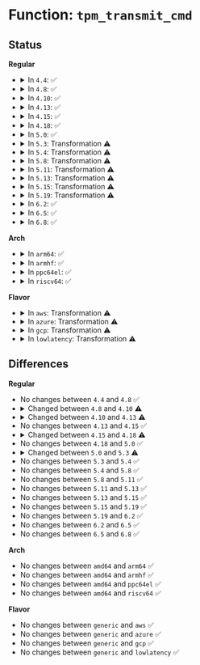 # Function: <code>tpm_transmit_cmd</code>

## Status
<b>Regular</b>
<ul>
<li>
<details>
<summary>In <code>4.4</code>: ✅</summary>

```c
ssize_t tpm_transmit_cmd(struct tpm_chip *chip, void *cmd, int len, const char *desc);
```

**Collision:** Unique Global

**Inline:** No

**Transformation:** False

**Instances:**

```
In drivers/char/tpm/tpm-interface.c (ffffffff81523ba0)
Location: drivers/char/tpm/tpm-interface.c:403
Inline: False
Direct callers:
  - drivers/char/tpm/tpm-interface.c:tpm_gen_interrupt
  - drivers/char/tpm/tpm-interface.c:tpm_pcr_extend
  - drivers/char/tpm/tpm-interface.c:tpm_continue_selftest
  - drivers/char/tpm/tpm-interface.c:tpm_send
  - drivers/char/tpm/tpm-interface.c:tpm_pm_suspend
  - drivers/char/tpm/tpm-interface.c:tpm_pm_suspend
  - drivers/char/tpm/tpm-interface.c:tpm_get_random
  - drivers/char/tpm/tpm-interface.c:tpm_getcap
  - drivers/char/tpm/tpm-interface.c:tpm_pcr_read_dev
  - drivers/char/tpm/tpm-sysfs.c:pubek_show
  - drivers/char/tpm/tpm2-cmd.c:tpm2_startup
  - drivers/char/tpm/tpm2-cmd.c:tpm2_shutdown
  - drivers/char/tpm/tpm2-cmd.c:tpm2_do_selftest
  - drivers/char/tpm/tpm2-cmd.c:tpm2_pcr_read
  - drivers/char/tpm/tpm2-cmd.c:tpm2_pcr_extend
  - drivers/char/tpm/tpm2-cmd.c:tpm2_get_random
  - drivers/char/tpm/tpm2-cmd.c:tpm2_seal_trusted
  - drivers/char/tpm/tpm2-cmd.c:tpm2_unseal_trusted
  - drivers/char/tpm/tpm2-cmd.c:tpm2_unseal_trusted
  - drivers/char/tpm/tpm2-cmd.c:tpm2_unseal_trusted
  - drivers/char/tpm/tpm2-cmd.c:tpm2_get_tpm_pt
```
**Symbols:**

```
ffffffff81523ba0-ffffffff81523c09: tpm_transmit_cmd (STB_GLOBAL)
```
</details>
</li>
<li>
<details>
<summary>In <code>4.8</code>: ✅</summary>

```c
ssize_t tpm_transmit_cmd(struct tpm_chip *chip, void *cmd, int len, const char *desc);
```

**Collision:** Unique Global

**Inline:** No

**Transformation:** False

**Instances:**

```
In drivers/char/tpm/tpm-interface.c (ffffffff81576ad0)
Location: drivers/char/tpm/tpm-interface.c:403
Inline: False
Direct callers:
  - drivers/char/tpm/tpm-interface.c:tpm_get_random
  - drivers/char/tpm/tpm-interface.c:tpm_pm_suspend
  - drivers/char/tpm/tpm-interface.c:tpm_pm_suspend
  - drivers/char/tpm/tpm-interface.c:tpm_send
  - drivers/char/tpm/tpm-interface.c:tpm_pcr_extend
  - drivers/char/tpm/tpm-interface.c:tpm_pcr_read_dev
  - drivers/char/tpm/tpm-interface.c:tpm_continue_selftest
  - drivers/char/tpm/tpm-interface.c:tpm_gen_interrupt
  - drivers/char/tpm/tpm-interface.c:tpm_getcap
  - drivers/char/tpm/tpm-sysfs.c:pubek_show
  - drivers/char/tpm/tpm2-cmd.c:tpm2_do_selftest
  - drivers/char/tpm/tpm2-cmd.c:tpm2_shutdown
  - drivers/char/tpm/tpm2-cmd.c:tpm2_get_tpm_pt
  - drivers/char/tpm/tpm2-cmd.c:tpm2_unseal_trusted
  - drivers/char/tpm/tpm2-cmd.c:tpm2_unseal_trusted
  - drivers/char/tpm/tpm2-cmd.c:tpm2_unseal_trusted
  - drivers/char/tpm/tpm2-cmd.c:tpm2_seal_trusted
  - drivers/char/tpm/tpm2-cmd.c:tpm2_get_random
  - drivers/char/tpm/tpm2-cmd.c:tpm2_pcr_extend
  - drivers/char/tpm/tpm2-cmd.c:tpm2_pcr_read
```
**Symbols:**

```
ffffffff81576ad0-ffffffff81576b38: tpm_transmit_cmd (STB_GLOBAL)
```
</details>
</li>
<li>
<details>
<summary>In <code>4.10</code>: ✅</summary>

```c
ssize_t tpm_transmit_cmd(struct tpm_chip *chip, const void *cmd, int len, unsigned int flags, const char *desc);
```

**Collision:** Unique Global

**Inline:** No

**Transformation:** False

**Instances:**

```
In drivers/char/tpm/tpm-interface.c (ffffffff815a3190)
Location: drivers/char/tpm/tpm-interface.c:415
Inline: False
Direct callers:
  - drivers/char/tpm/tpm-interface.c:tpm_get_random
  - drivers/char/tpm/tpm-interface.c:tpm_pm_suspend
  - drivers/char/tpm/tpm-interface.c:tpm_pm_suspend
  - drivers/char/tpm/tpm-interface.c:tpm_send
  - drivers/char/tpm/tpm-interface.c:tpm_pcr_extend
  - drivers/char/tpm/tpm-interface.c:tpm_pcr_read_dev
  - drivers/char/tpm/tpm-interface.c:tpm_continue_selftest
  - drivers/char/tpm/tpm-interface.c:tpm_getcap
  - drivers/char/tpm/tpm-sysfs.c:pubek_show
  - drivers/char/tpm/tpm2-cmd.c:tpm2_probe
  - drivers/char/tpm/tpm2-cmd.c:tpm2_do_selftest
  - drivers/char/tpm/tpm2-cmd.c:tpm2_shutdown
  - drivers/char/tpm/tpm2-cmd.c:tpm2_get_tpm_pt
  - drivers/char/tpm/tpm2-cmd.c:tpm2_unseal_trusted
  - drivers/char/tpm/tpm2-cmd.c:tpm2_unseal_trusted
  - drivers/char/tpm/tpm2-cmd.c:tpm2_unseal_trusted
  - drivers/char/tpm/tpm2-cmd.c:tpm2_seal_trusted
  - drivers/char/tpm/tpm2-cmd.c:tpm2_get_random
  - drivers/char/tpm/tpm2-cmd.c:tpm2_pcr_extend
  - drivers/char/tpm/tpm2-cmd.c:tpm2_pcr_read
```
**Symbols:**

```
ffffffff815a3190-ffffffff815a31f8: tpm_transmit_cmd (STB_GLOBAL)
```
</details>
</li>
<li>
<details>
<summary>In <code>4.13</code>: ✅</summary>

```c
ssize_t tpm_transmit_cmd(struct tpm_chip *chip, struct tpm_space *space, const void *buf, size_t bufsiz, size_t min_rsp_body_length, unsigned int flags, const char *desc);
```

**Collision:** Unique Global

**Inline:** No

**Transformation:** False

**Instances:**

```
In drivers/char/tpm/tpm-interface.c (ffffffff815b6ee0)
Location: drivers/char/tpm/tpm-interface.c:516
Inline: False
Direct callers:
  - drivers/char/tpm/tpm-interface.c:tpm_get_random
  - drivers/char/tpm/tpm-interface.c:tpm_pm_suspend
  - drivers/char/tpm/tpm-interface.c:tpm_send
  - drivers/char/tpm/tpm-interface.c:tpm1_pcr_extend
  - drivers/char/tpm/tpm-interface.c:tpm_pcr_read_dev
  - drivers/char/tpm/tpm-interface.c:tpm_continue_selftest
  - drivers/char/tpm/tpm-interface.c:tpm_getcap
  - drivers/char/tpm/tpm-interface.c:tpm_startup
  - drivers/char/tpm/tpm-sysfs.c:pubek_show
  - drivers/char/tpm/tpm2-cmd.c:tpm2_auto_startup
  - drivers/char/tpm/tpm2-cmd.c:tpm2_auto_startup
  - drivers/char/tpm/tpm2-cmd.c:tpm2_probe
  - drivers/char/tpm/tpm2-cmd.c:tpm2_shutdown
  - drivers/char/tpm/tpm2-cmd.c:tpm2_get_tpm_pt
  - drivers/char/tpm/tpm2-cmd.c:tpm2_unseal_trusted
  - drivers/char/tpm/tpm2-cmd.c:tpm2_unseal_trusted
  - drivers/char/tpm/tpm2-cmd.c:tpm2_seal_trusted
  - drivers/char/tpm/tpm2-cmd.c:tpm2_flush_context_cmd
  - drivers/char/tpm/tpm2-cmd.c:tpm2_get_random
  - drivers/char/tpm/tpm2-cmd.c:tpm2_pcr_extend
  - drivers/char/tpm/tpm2-cmd.c:tpm2_pcr_read
  - drivers/char/tpm/tpm2-cmd.c:tpm2_pcr_read
  - drivers/char/tpm/tpm2-space.c:tpm2_load_context
```
**Symbols:**

```
ffffffff815b6ee0-ffffffff815b6f52: tpm_transmit_cmd (STB_GLOBAL)
```
</details>
</li>
<li>
<details>
<summary>In <code>4.15</code>: ✅</summary>

```c
ssize_t tpm_transmit_cmd(struct tpm_chip *chip, struct tpm_space *space, const void *buf, size_t bufsiz, size_t min_rsp_body_length, unsigned int flags, const char *desc);
```

**Collision:** Unique Global

**Inline:** No

**Transformation:** False

**Instances:**

```
In drivers/char/tpm/tpm-interface.c (ffffffff8161dc80)
Location: drivers/char/tpm/tpm-interface.c:534
Inline: False
Direct callers:
  - drivers/char/tpm/tpm-interface.c:tpm_get_random
  - drivers/char/tpm/tpm-interface.c:tpm_pm_suspend
  - drivers/char/tpm/tpm-interface.c:tpm_send
  - drivers/char/tpm/tpm-interface.c:tpm1_pcr_extend
  - drivers/char/tpm/tpm-interface.c:tpm_pcr_read_dev
  - drivers/char/tpm/tpm-interface.c:tpm_continue_selftest
  - drivers/char/tpm/tpm-interface.c:tpm_getcap
  - drivers/char/tpm/tpm-interface.c:tpm_startup
  - drivers/char/tpm/tpm-sysfs.c:pubek_show
  - drivers/char/tpm/tpm2-cmd.c:tpm2_auto_startup
  - drivers/char/tpm/tpm2-cmd.c:tpm2_auto_startup
  - drivers/char/tpm/tpm2-cmd.c:tpm2_probe
  - drivers/char/tpm/tpm2-cmd.c:tpm2_do_selftest
  - drivers/char/tpm/tpm2-cmd.c:tpm2_shutdown
  - drivers/char/tpm/tpm2-cmd.c:tpm2_get_tpm_pt
  - drivers/char/tpm/tpm2-cmd.c:tpm2_unseal_trusted
  - drivers/char/tpm/tpm2-cmd.c:tpm2_unseal_trusted
  - drivers/char/tpm/tpm2-cmd.c:tpm2_seal_trusted
  - drivers/char/tpm/tpm2-cmd.c:tpm2_flush_context_cmd
  - drivers/char/tpm/tpm2-cmd.c:tpm2_get_random
  - drivers/char/tpm/tpm2-cmd.c:tpm2_pcr_extend
  - drivers/char/tpm/tpm2-cmd.c:tpm2_pcr_read
  - drivers/char/tpm/tpm2-cmd.c:tpm2_pcr_read
  - drivers/char/tpm/tpm2-space.c:tpm2_load_context
```
**Symbols:**

```
ffffffff8161dc80-ffffffff8161dcf2: tpm_transmit_cmd (STB_GLOBAL)
```
</details>
</li>
<li>
<details>
<summary>In <code>4.18</code>: ✅</summary>

```c
ssize_t tpm_transmit_cmd(struct tpm_chip *chip, struct tpm_space *space, void *buf, size_t bufsiz, size_t min_rsp_body_length, unsigned int flags, const char *desc);
```

**Collision:** Unique Global

**Inline:** No

**Transformation:** False

**Instances:**

```
In drivers/char/tpm/tpm-interface.c (ffffffff81657990)
Location: drivers/char/tpm/tpm-interface.c:653
Inline: False
Direct callers:
  - drivers/char/tpm/tpm-interface.c:tpm_get_random
  - drivers/char/tpm/tpm-interface.c:tpm_pm_suspend
  - drivers/char/tpm/tpm-interface.c:tpm_send
  - drivers/char/tpm/tpm-interface.c:tpm1_pcr_extend
  - drivers/char/tpm/tpm-interface.c:tpm_pcr_read_dev
  - drivers/char/tpm/tpm-interface.c:tpm_continue_selftest
  - drivers/char/tpm/tpm-interface.c:tpm_getcap
  - drivers/char/tpm/tpm-interface.c:tpm_startup
  - drivers/char/tpm/tpm-sysfs.c:pubek_show
  - drivers/char/tpm/tpm2-cmd.c:tpm2_auto_startup
  - drivers/char/tpm/tpm2-cmd.c:tpm2_auto_startup
  - drivers/char/tpm/tpm2-cmd.c:tpm2_probe
  - drivers/char/tpm/tpm2-cmd.c:tpm2_do_selftest
  - drivers/char/tpm/tpm2-cmd.c:tpm2_shutdown
  - drivers/char/tpm/tpm2-cmd.c:tpm2_get_tpm_pt
  - drivers/char/tpm/tpm2-cmd.c:tpm2_unseal_trusted
  - drivers/char/tpm/tpm2-cmd.c:tpm2_unseal_trusted
  - drivers/char/tpm/tpm2-cmd.c:tpm2_seal_trusted
  - drivers/char/tpm/tpm2-cmd.c:tpm2_flush_context_cmd
  - drivers/char/tpm/tpm2-cmd.c:tpm2_get_random
  - drivers/char/tpm/tpm2-cmd.c:tpm2_pcr_extend
  - drivers/char/tpm/tpm2-cmd.c:tpm2_pcr_read
  - drivers/char/tpm/tpm2-cmd.c:tpm2_pcr_read
  - drivers/char/tpm/tpm2-space.c:tpm2_load_context
```
**Symbols:**

```
ffffffff81657990-ffffffff81657a02: tpm_transmit_cmd (STB_GLOBAL)
```
</details>
</li>
<li>
<details>
<summary>In <code>5.0</code>: ✅</summary>

```c
ssize_t tpm_transmit_cmd(struct tpm_chip *chip, struct tpm_space *space, void *buf, size_t bufsiz, size_t min_rsp_body_length, unsigned int flags, const char *desc);
```

**Collision:** Unique Global

**Inline:** No

**Transformation:** False

**Instances:**

```
In drivers/char/tpm/tpm-interface.c (ffffffff81676ce0)
Location: drivers/char/tpm/tpm-interface.c:394
Inline: False
Direct callers:
  - drivers/char/tpm/tpm-interface.c:tpm_send
  - drivers/char/tpm/tpm1-cmd.c:tpm1_pm_suspend
  - drivers/char/tpm/tpm1-cmd.c:tpm1_do_selftest
  - drivers/char/tpm/tpm1-cmd.c:tpm1_pcr_read
  - drivers/char/tpm/tpm1-cmd.c:tpm1_get_random
  - drivers/char/tpm/tpm1-cmd.c:tpm1_getcap
  - drivers/char/tpm/tpm1-cmd.c:tpm1_pcr_extend
  - drivers/char/tpm/tpm1-cmd.c:tpm1_get_timeouts
  - drivers/char/tpm/tpm2-cmd.c:tpm2_auto_startup
  - drivers/char/tpm/tpm2-cmd.c:tpm2_auto_startup
  - drivers/char/tpm/tpm2-cmd.c:tpm2_auto_startup
  - drivers/char/tpm/tpm2-cmd.c:tpm2_probe
  - drivers/char/tpm/tpm2-cmd.c:tpm2_do_selftest
  - drivers/char/tpm/tpm2-cmd.c:tpm2_shutdown
  - drivers/char/tpm/tpm2-cmd.c:tpm2_get_tpm_pt
  - drivers/char/tpm/tpm2-cmd.c:tpm2_unseal_trusted
  - drivers/char/tpm/tpm2-cmd.c:tpm2_unseal_trusted
  - drivers/char/tpm/tpm2-cmd.c:tpm2_seal_trusted
  - drivers/char/tpm/tpm2-cmd.c:tpm2_flush_context_cmd
  - drivers/char/tpm/tpm2-cmd.c:tpm2_get_random
  - drivers/char/tpm/tpm2-cmd.c:tpm2_pcr_extend
  - drivers/char/tpm/tpm2-cmd.c:tpm2_pcr_read
  - drivers/char/tpm/tpm2-cmd.c:tpm2_pcr_read
  - drivers/char/tpm/tpm2-space.c:tpm2_load_context
  - drivers/char/tpm/tpm-sysfs.c:pubek_show
```
**Symbols:**

```
ffffffff81676ce0-ffffffff81676d61: tpm_transmit_cmd (STB_GLOBAL)
```
</details>
</li>
<li>
<details>
<summary>In <code>5.3</code>: Transformation ⚠️</summary>

```c
ssize_t tpm_transmit_cmd(struct tpm_chip *chip, struct tpm_buf *buf, size_t min_rsp_body_length, const char *desc);
```

**Collision:** Unique Global

**Inline:** No

**Transformation:** True

**Instances:**

```
In drivers/char/tpm/tpm-interface.c (0)
Location: drivers/char/tpm/tpm-interface.c:212
Inline: False
Direct callers:
  - drivers/char/tpm/tpm-interface.c:tpm_send
  - drivers/char/tpm/tpm1-cmd.c:tpm1_pm_suspend
  - drivers/char/tpm/tpm1-cmd.c:tpm1_do_selftest
  - drivers/char/tpm/tpm1-cmd.c:tpm1_pcr_read
  - drivers/char/tpm/tpm1-cmd.c:tpm1_get_random
  - drivers/char/tpm/tpm1-cmd.c:tpm1_getcap
  - drivers/char/tpm/tpm1-cmd.c:tpm1_pcr_extend
  - drivers/char/tpm/tpm1-cmd.c:tpm1_get_timeouts
  - drivers/char/tpm/tpm2-cmd.c:tpm2_auto_startup
  - drivers/char/tpm/tpm2-cmd.c:tpm2_auto_startup
  - drivers/char/tpm/tpm2-cmd.c:tpm2_get_pcr_allocation
  - drivers/char/tpm/tpm2-cmd.c:tpm2_probe
  - drivers/char/tpm/tpm2-cmd.c:tpm2_do_selftest
  - drivers/char/tpm/tpm2-cmd.c:tpm2_shutdown
  - drivers/char/tpm/tpm2-cmd.c:tpm2_get_tpm_pt
  - drivers/char/tpm/tpm2-cmd.c:tpm2_unseal_trusted
  - drivers/char/tpm/tpm2-cmd.c:tpm2_unseal_trusted
  - drivers/char/tpm/tpm2-cmd.c:tpm2_seal_trusted
  - drivers/char/tpm/tpm2-cmd.c:tpm2_flush_context
  - drivers/char/tpm/tpm2-cmd.c:tpm2_get_random
  - drivers/char/tpm/tpm2-cmd.c:tpm2_pcr_extend
  - drivers/char/tpm/tpm2-cmd.c:tpm2_pcr_read
  - drivers/char/tpm/tpm2-space.c:tpm2_load_context
  - drivers/char/tpm/tpm-sysfs.c:pubek_show
```
**Symbols:**

```
ffffffff816ac987-ffffffff816ac9a0: tpm_transmit_cmd.cold (STB_LOCAL)
ffffffff816ac6f0-ffffffff816ac77b: tpm_transmit_cmd (STB_GLOBAL)
```
</details>
</li>
<li>
<details>
<summary>In <code>5.4</code>: Transformation ⚠️</summary>

```c
ssize_t tpm_transmit_cmd(struct tpm_chip *chip, struct tpm_buf *buf, size_t min_rsp_body_length, const char *desc);
```

**Collision:** Unique Global

**Inline:** No

**Transformation:** True

**Instances:**

```
In drivers/char/tpm/tpm-interface.c (0)
Location: drivers/char/tpm/tpm-interface.c:212
Inline: False
Direct callers:
  - drivers/char/tpm/tpm-interface.c:tpm_send
  - drivers/char/tpm/tpm1-cmd.c:tpm1_pm_suspend
  - drivers/char/tpm/tpm1-cmd.c:tpm1_do_selftest
  - drivers/char/tpm/tpm1-cmd.c:tpm1_pcr_read
  - drivers/char/tpm/tpm1-cmd.c:tpm1_get_random
  - drivers/char/tpm/tpm1-cmd.c:tpm1_getcap
  - drivers/char/tpm/tpm1-cmd.c:tpm1_pcr_extend
  - drivers/char/tpm/tpm1-cmd.c:tpm1_get_timeouts
  - drivers/char/tpm/tpm2-cmd.c:tpm2_auto_startup
  - drivers/char/tpm/tpm2-cmd.c:tpm2_auto_startup
  - drivers/char/tpm/tpm2-cmd.c:tpm2_get_pcr_allocation
  - drivers/char/tpm/tpm2-cmd.c:tpm2_probe
  - drivers/char/tpm/tpm2-cmd.c:tpm2_do_selftest
  - drivers/char/tpm/tpm2-cmd.c:tpm2_shutdown
  - drivers/char/tpm/tpm2-cmd.c:tpm2_get_tpm_pt
  - drivers/char/tpm/tpm2-cmd.c:tpm2_unseal_trusted
  - drivers/char/tpm/tpm2-cmd.c:tpm2_unseal_trusted
  - drivers/char/tpm/tpm2-cmd.c:tpm2_seal_trusted
  - drivers/char/tpm/tpm2-cmd.c:tpm2_flush_context
  - drivers/char/tpm/tpm2-cmd.c:tpm2_get_random
  - drivers/char/tpm/tpm2-cmd.c:tpm2_pcr_extend
  - drivers/char/tpm/tpm2-cmd.c:tpm2_pcr_read
  - drivers/char/tpm/tpm2-space.c:tpm2_load_context
  - drivers/char/tpm/tpm-sysfs.c:pubek_show
```
**Symbols:**

```
ffffffff816cf667-ffffffff816cf680: tpm_transmit_cmd.cold (STB_LOCAL)
ffffffff816cf450-ffffffff816cf4db: tpm_transmit_cmd (STB_GLOBAL)
```
</details>
</li>
<li>
<details>
<summary>In <code>5.8</code>: Transformation ⚠️</summary>

```c
ssize_t tpm_transmit_cmd(struct tpm_chip *chip, struct tpm_buf *buf, size_t min_rsp_body_length, const char *desc);
```

**Collision:** Unique Global

**Inline:** No

**Transformation:** True

**Instances:**

```
In drivers/char/tpm/tpm-interface.c (0)
Location: drivers/char/tpm/tpm-interface.c:213
Inline: False
Direct callers:
  - drivers/char/tpm/tpm-interface.c:tpm_send
  - drivers/char/tpm/tpm1-cmd.c:tpm1_pm_suspend
  - drivers/char/tpm/tpm1-cmd.c:tpm1_do_selftest
  - drivers/char/tpm/tpm1-cmd.c:tpm1_pcr_read
  - drivers/char/tpm/tpm1-cmd.c:tpm1_get_random
  - drivers/char/tpm/tpm1-cmd.c:tpm1_getcap
  - drivers/char/tpm/tpm1-cmd.c:tpm1_pcr_extend
  - drivers/char/tpm/tpm1-cmd.c:tpm1_get_timeouts
  - drivers/char/tpm/tpm2-cmd.c:tpm2_auto_startup
  - drivers/char/tpm/tpm2-cmd.c:tpm2_get_cc_attrs_tbl
  - drivers/char/tpm/tpm2-cmd.c:tpm2_get_pcr_allocation
  - drivers/char/tpm/tpm2-cmd.c:tpm2_probe
  - drivers/char/tpm/tpm2-cmd.c:tpm2_do_selftest
  - drivers/char/tpm/tpm2-cmd.c:tpm2_shutdown
  - drivers/char/tpm/tpm2-cmd.c:tpm2_get_tpm_pt
  - drivers/char/tpm/tpm2-cmd.c:tpm2_flush_context
  - drivers/char/tpm/tpm2-cmd.c:tpm2_get_random
  - drivers/char/tpm/tpm2-cmd.c:tpm2_pcr_extend
  - drivers/char/tpm/tpm2-cmd.c:tpm2_pcr_read
  - drivers/char/tpm/tpm2-space.c:tpm2_save_context
  - drivers/char/tpm/tpm2-space.c:tpm2_load_context
  - drivers/char/tpm/tpm-sysfs.c:pubek_show
```
**Symbols:**

```
ffffffff817844ed-ffffffff81784506: tpm_transmit_cmd.cold (STB_LOCAL)
ffffffff817842e0-ffffffff8178436b: tpm_transmit_cmd (STB_GLOBAL)
```
</details>
</li>
<li>
<details>
<summary>In <code>5.11</code>: Transformation ⚠️</summary>

```c
ssize_t tpm_transmit_cmd(struct tpm_chip *chip, struct tpm_buf *buf, size_t min_rsp_body_length, const char *desc);
```

**Collision:** Unique Global

**Inline:** No

**Transformation:** True

**Instances:**

```
In drivers/char/tpm/tpm-interface.c (0)
Location: drivers/char/tpm/tpm-interface.c:213
Inline: False
Direct callers:
  - security/keys/trusted-keys/trusted_tpm2.c:tpm2_unseal_cmd
  - security/keys/trusted-keys/trusted_tpm2.c:tpm2_load_cmd
  - security/keys/trusted-keys/trusted_tpm2.c:tpm2_seal_trusted
  - drivers/char/tpm/tpm-interface.c:tpm_send
  - drivers/char/tpm/tpm1-cmd.c:tpm1_pm_suspend
  - drivers/char/tpm/tpm1-cmd.c:tpm1_do_selftest
  - drivers/char/tpm/tpm1-cmd.c:tpm1_pcr_read
  - drivers/char/tpm/tpm1-cmd.c:tpm1_get_random
  - drivers/char/tpm/tpm1-cmd.c:tpm1_getcap
  - drivers/char/tpm/tpm1-cmd.c:tpm1_pcr_extend
  - drivers/char/tpm/tpm1-cmd.c:tpm1_get_timeouts
  - drivers/char/tpm/tpm2-cmd.c:tpm2_auto_startup
  - drivers/char/tpm/tpm2-cmd.c:tpm2_get_cc_attrs_tbl
  - drivers/char/tpm/tpm2-cmd.c:tpm2_get_pcr_allocation
  - drivers/char/tpm/tpm2-cmd.c:tpm2_probe
  - drivers/char/tpm/tpm2-cmd.c:tpm2_do_selftest
  - drivers/char/tpm/tpm2-cmd.c:tpm2_shutdown
  - drivers/char/tpm/tpm2-cmd.c:tpm2_get_tpm_pt
  - drivers/char/tpm/tpm2-cmd.c:tpm2_flush_context
  - drivers/char/tpm/tpm2-cmd.c:tpm2_get_random
  - drivers/char/tpm/tpm2-cmd.c:tpm2_pcr_extend
  - drivers/char/tpm/tpm2-cmd.c:tpm2_pcr_read
  - drivers/char/tpm/tpm2-space.c:tpm2_save_context
  - drivers/char/tpm/tpm2-space.c:tpm2_load_context
  - drivers/char/tpm/tpm-sysfs.c:pubek_show
```
**Symbols:**

```
ffffffff81c0a44a-ffffffff81c0a463: tpm_transmit_cmd.cold (STB_LOCAL)
ffffffff8179b830-ffffffff8179b8bb: tpm_transmit_cmd (STB_GLOBAL)
```
</details>
</li>
<li>
<details>
<summary>In <code>5.13</code>: Transformation ⚠️</summary>

```c
ssize_t tpm_transmit_cmd(struct tpm_chip *chip, struct tpm_buf *buf, size_t min_rsp_body_length, const char *desc);
```

**Collision:** Unique Global

**Inline:** No

**Transformation:** True

**Instances:**

```
In drivers/char/tpm/tpm-interface.c (0)
Location: drivers/char/tpm/tpm-interface.c:213
Inline: False
Direct callers:
  - security/keys/trusted-keys/trusted_tpm2.c:tpm2_unseal_cmd
  - security/keys/trusted-keys/trusted_tpm2.c:tpm2_load_cmd
  - security/keys/trusted-keys/trusted_tpm2.c:tpm2_seal_trusted
  - drivers/char/tpm/tpm-interface.c:tpm_send
  - drivers/char/tpm/tpm1-cmd.c:tpm1_pm_suspend
  - drivers/char/tpm/tpm1-cmd.c:tpm1_do_selftest
  - drivers/char/tpm/tpm1-cmd.c:tpm1_pcr_read
  - drivers/char/tpm/tpm1-cmd.c:tpm1_get_random
  - drivers/char/tpm/tpm1-cmd.c:tpm1_getcap
  - drivers/char/tpm/tpm1-cmd.c:tpm1_pcr_extend
  - drivers/char/tpm/tpm1-cmd.c:tpm1_get_timeouts
  - drivers/char/tpm/tpm2-cmd.c:tpm2_auto_startup
  - drivers/char/tpm/tpm2-cmd.c:tpm2_get_cc_attrs_tbl
  - drivers/char/tpm/tpm2-cmd.c:tpm2_get_pcr_allocation
  - drivers/char/tpm/tpm2-cmd.c:tpm2_probe
  - drivers/char/tpm/tpm2-cmd.c:tpm2_do_selftest
  - drivers/char/tpm/tpm2-cmd.c:tpm2_shutdown
  - drivers/char/tpm/tpm2-cmd.c:tpm2_get_tpm_pt
  - drivers/char/tpm/tpm2-cmd.c:tpm2_flush_context
  - drivers/char/tpm/tpm2-cmd.c:tpm2_get_random
  - drivers/char/tpm/tpm2-cmd.c:tpm2_pcr_extend
  - drivers/char/tpm/tpm2-cmd.c:tpm2_pcr_read
  - drivers/char/tpm/tpm2-space.c:tpm2_save_context
  - drivers/char/tpm/tpm2-space.c:tpm2_load_context
  - drivers/char/tpm/tpm-sysfs.c:pubek_show
```
**Symbols:**

```
ffffffff81bfbedd-ffffffff81bfbef6: tpm_transmit_cmd.cold (STB_LOCAL)
ffffffff8177e360-ffffffff8177e3eb: tpm_transmit_cmd (STB_GLOBAL)
```
</details>
</li>
<li>
<details>
<summary>In <code>5.15</code>: Transformation ⚠️</summary>

```c
ssize_t tpm_transmit_cmd(struct tpm_chip *chip, struct tpm_buf *buf, size_t min_rsp_body_length, const char *desc);
```

**Collision:** Unique Global

**Inline:** No

**Transformation:** True

**Instances:**

```
In drivers/char/tpm/tpm-interface.c (0)
Location: drivers/char/tpm/tpm-interface.c:213
Inline: False
Direct callers:
  - security/keys/trusted-keys/trusted_tpm2.c:tpm2_unseal_cmd
  - security/keys/trusted-keys/trusted_tpm2.c:tpm2_load_cmd
  - security/keys/trusted-keys/trusted_tpm2.c:tpm2_seal_trusted
  - drivers/char/tpm/tpm-interface.c:tpm_send
  - drivers/char/tpm/tpm1-cmd.c:tpm1_pm_suspend
  - drivers/char/tpm/tpm1-cmd.c:tpm1_do_selftest
  - drivers/char/tpm/tpm1-cmd.c:tpm1_pcr_read
  - drivers/char/tpm/tpm1-cmd.c:tpm1_get_random
  - drivers/char/tpm/tpm1-cmd.c:tpm1_getcap
  - drivers/char/tpm/tpm1-cmd.c:tpm1_pcr_extend
  - drivers/char/tpm/tpm1-cmd.c:tpm1_get_timeouts
  - drivers/char/tpm/tpm2-cmd.c:tpm2_auto_startup
  - drivers/char/tpm/tpm2-cmd.c:tpm2_get_cc_attrs_tbl
  - drivers/char/tpm/tpm2-cmd.c:tpm2_get_pcr_allocation
  - drivers/char/tpm/tpm2-cmd.c:tpm2_probe
  - drivers/char/tpm/tpm2-cmd.c:tpm2_do_selftest
  - drivers/char/tpm/tpm2-cmd.c:tpm2_shutdown
  - drivers/char/tpm/tpm2-cmd.c:tpm2_get_tpm_pt
  - drivers/char/tpm/tpm2-cmd.c:tpm2_flush_context
  - drivers/char/tpm/tpm2-cmd.c:tpm2_get_random
  - drivers/char/tpm/tpm2-cmd.c:tpm2_pcr_extend
  - drivers/char/tpm/tpm2-cmd.c:tpm2_pcr_read
  - drivers/char/tpm/tpm2-space.c:tpm2_save_context
  - drivers/char/tpm/tpm2-space.c:tpm2_load_context
  - drivers/char/tpm/tpm-sysfs.c:pubek_show
```
**Symbols:**

```
ffffffff81cfcb97-ffffffff81cfcbb0: tpm_transmit_cmd.cold (STB_LOCAL)
ffffffff81804560-ffffffff818045eb: tpm_transmit_cmd (STB_GLOBAL)
```
</details>
</li>
<li>
<details>
<summary>In <code>5.19</code>: Transformation ⚠️</summary>

```c
ssize_t tpm_transmit_cmd(struct tpm_chip *chip, struct tpm_buf *buf, size_t min_rsp_body_length, const char *desc);
```

**Collision:** Unique Global

**Inline:** No

**Transformation:** True

**Instances:**

```
In drivers/char/tpm/tpm-interface.c (0)
Location: drivers/char/tpm/tpm-interface.c:213
Inline: False
Direct callers:
  - security/keys/trusted-keys/trusted_tpm2.c:tpm2_unseal_cmd
  - security/keys/trusted-keys/trusted_tpm2.c:tpm2_load_cmd
  - security/keys/trusted-keys/trusted_tpm2.c:tpm2_seal_trusted
  - drivers/char/tpm/tpm-interface.c:tpm_send
  - drivers/char/tpm/tpm1-cmd.c:tpm1_pm_suspend
  - drivers/char/tpm/tpm1-cmd.c:tpm1_do_selftest
  - drivers/char/tpm/tpm1-cmd.c:tpm1_pcr_read
  - drivers/char/tpm/tpm1-cmd.c:tpm1_get_random
  - drivers/char/tpm/tpm1-cmd.c:tpm1_getcap
  - drivers/char/tpm/tpm1-cmd.c:tpm1_pcr_extend
  - drivers/char/tpm/tpm1-cmd.c:tpm1_get_timeouts
  - drivers/char/tpm/tpm2-cmd.c:tpm2_auto_startup
  - drivers/char/tpm/tpm2-cmd.c:tpm2_get_cc_attrs_tbl
  - drivers/char/tpm/tpm2-cmd.c:tpm2_get_pcr_allocation
  - drivers/char/tpm/tpm2-cmd.c:tpm2_probe
  - drivers/char/tpm/tpm2-cmd.c:tpm2_do_selftest
  - drivers/char/tpm/tpm2-cmd.c:tpm2_shutdown
  - drivers/char/tpm/tpm2-cmd.c:tpm2_get_tpm_pt
  - drivers/char/tpm/tpm2-cmd.c:tpm2_flush_context
  - drivers/char/tpm/tpm2-cmd.c:tpm2_get_random
  - drivers/char/tpm/tpm2-cmd.c:tpm2_pcr_extend
  - drivers/char/tpm/tpm2-cmd.c:tpm2_pcr_read
  - drivers/char/tpm/tpm2-space.c:tpm2_save_context
  - drivers/char/tpm/tpm2-space.c:tpm2_load_context
  - drivers/char/tpm/tpm-sysfs.c:pubek_show
```
**Symbols:**

```
ffffffff81ec537e-ffffffff81ec5398: tpm_transmit_cmd.cold (STB_LOCAL)
ffffffff81943ef0-ffffffff81943f9a: tpm_transmit_cmd (STB_GLOBAL)
```
</details>
</li>
<li>
<details>
<summary>In <code>6.2</code>: ✅</summary>

```c
ssize_t tpm_transmit_cmd(struct tpm_chip *chip, struct tpm_buf *buf, size_t min_rsp_body_length, const char *desc);
```

**Collision:** Unique Global

**Inline:** No

**Transformation:** False

**Instances:**

```
In drivers/char/tpm/tpm-interface.c (ffffffff81aa6b70)
Location: drivers/char/tpm/tpm-interface.c:213
Inline: False
Direct callers:
  - security/keys/trusted-keys/trusted_tpm2.c:tpm2_unseal_cmd
  - security/keys/trusted-keys/trusted_tpm2.c:tpm2_load_cmd
  - security/keys/trusted-keys/trusted_tpm2.c:tpm2_seal_trusted
  - drivers/char/tpm/tpm-interface.c:tpm_send
  - drivers/char/tpm/tpm1-cmd.c:tpm1_pm_suspend
  - drivers/char/tpm/tpm1-cmd.c:tpm1_do_selftest
  - drivers/char/tpm/tpm1-cmd.c:tpm1_pcr_read
  - drivers/char/tpm/tpm1-cmd.c:tpm1_get_random
  - drivers/char/tpm/tpm1-cmd.c:tpm1_getcap
  - drivers/char/tpm/tpm1-cmd.c:tpm1_pcr_extend
  - drivers/char/tpm/tpm1-cmd.c:tpm1_get_timeouts
  - drivers/char/tpm/tpm2-cmd.c:tpm2_auto_startup
  - drivers/char/tpm/tpm2-cmd.c:tpm2_get_cc_attrs_tbl
  - drivers/char/tpm/tpm2-cmd.c:tpm2_get_pcr_allocation
  - drivers/char/tpm/tpm2-cmd.c:tpm2_probe
  - drivers/char/tpm/tpm2-cmd.c:tpm2_do_selftest
  - drivers/char/tpm/tpm2-cmd.c:tpm2_shutdown
  - drivers/char/tpm/tpm2-cmd.c:tpm2_get_tpm_pt
  - drivers/char/tpm/tpm2-cmd.c:tpm2_flush_context
  - drivers/char/tpm/tpm2-cmd.c:tpm2_get_random
  - drivers/char/tpm/tpm2-cmd.c:tpm2_pcr_extend
  - drivers/char/tpm/tpm2-cmd.c:tpm2_pcr_read
  - drivers/char/tpm/tpm2-space.c:tpm2_save_context
  - drivers/char/tpm/tpm2-space.c:tpm2_load_context
  - drivers/char/tpm/tpm-sysfs.c:pubek_show
```
**Symbols:**

```
ffffffff81aa6b70-ffffffff81aa6c26: tpm_transmit_cmd (STB_GLOBAL)
```
</details>
</li>
<li>
<details>
<summary>In <code>6.5</code>: ✅</summary>

```c
ssize_t tpm_transmit_cmd(struct tpm_chip *chip, struct tpm_buf *buf, size_t min_rsp_body_length, const char *desc);
```

**Collision:** Unique Global

**Inline:** No

**Transformation:** False

**Instances:**

```
In drivers/char/tpm/tpm-interface.c (ffffffff81af23b0)
Location: drivers/char/tpm/tpm-interface.c:213
Inline: False
Direct callers:
  - security/keys/trusted-keys/trusted_tpm2.c:tpm2_unseal_cmd
  - security/keys/trusted-keys/trusted_tpm2.c:tpm2_load_cmd
  - security/keys/trusted-keys/trusted_tpm2.c:tpm2_seal_trusted
  - drivers/char/tpm/tpm-interface.c:tpm_send
  - drivers/char/tpm/tpm1-cmd.c:tpm1_pm_suspend
  - drivers/char/tpm/tpm1-cmd.c:tpm1_do_selftest
  - drivers/char/tpm/tpm1-cmd.c:tpm1_pcr_read
  - drivers/char/tpm/tpm1-cmd.c:tpm1_get_random
  - drivers/char/tpm/tpm1-cmd.c:tpm1_getcap
  - drivers/char/tpm/tpm1-cmd.c:tpm1_pcr_extend
  - drivers/char/tpm/tpm1-cmd.c:tpm1_get_timeouts
  - drivers/char/tpm/tpm2-cmd.c:tpm2_auto_startup
  - drivers/char/tpm/tpm2-cmd.c:tpm2_get_cc_attrs_tbl
  - drivers/char/tpm/tpm2-cmd.c:tpm2_get_pcr_allocation
  - drivers/char/tpm/tpm2-cmd.c:tpm2_probe
  - drivers/char/tpm/tpm2-cmd.c:tpm2_do_selftest
  - drivers/char/tpm/tpm2-cmd.c:tpm2_shutdown
  - drivers/char/tpm/tpm2-cmd.c:tpm2_get_tpm_pt
  - drivers/char/tpm/tpm2-cmd.c:tpm2_flush_context
  - drivers/char/tpm/tpm2-cmd.c:tpm2_get_random
  - drivers/char/tpm/tpm2-cmd.c:tpm2_pcr_extend
  - drivers/char/tpm/tpm2-cmd.c:tpm2_pcr_read
  - drivers/char/tpm/tpm2-space.c:tpm2_save_context
  - drivers/char/tpm/tpm2-space.c:tpm2_load_context
  - drivers/char/tpm/tpm-sysfs.c:pubek_show
```
**Symbols:**

```
ffffffff81af23b0-ffffffff81af2466: tpm_transmit_cmd (STB_GLOBAL)
```
</details>
</li>
<li>
<details>
<summary>In <code>6.8</code>: ✅</summary>

```c
ssize_t tpm_transmit_cmd(struct tpm_chip *chip, struct tpm_buf *buf, size_t min_rsp_body_length, const char *desc);
```

**Collision:** Unique Global

**Inline:** No

**Transformation:** False

**Instances:**

```
In drivers/char/tpm/tpm-interface.c (ffffffff81b45940)
Location: drivers/char/tpm/tpm-interface.c:213
Inline: False
Direct callers:
  - security/keys/trusted-keys/trusted_tpm2.c:tpm2_unseal_cmd
  - security/keys/trusted-keys/trusted_tpm2.c:tpm2_load_cmd
  - security/keys/trusted-keys/trusted_tpm2.c:tpm2_seal_trusted
  - drivers/char/tpm/tpm-interface.c:tpm_send
  - drivers/char/tpm/tpm1-cmd.c:tpm1_pm_suspend
  - drivers/char/tpm/tpm1-cmd.c:tpm1_do_selftest
  - drivers/char/tpm/tpm1-cmd.c:tpm1_pcr_read
  - drivers/char/tpm/tpm1-cmd.c:tpm1_get_random
  - drivers/char/tpm/tpm1-cmd.c:tpm1_getcap
  - drivers/char/tpm/tpm1-cmd.c:tpm1_pcr_extend
  - drivers/char/tpm/tpm1-cmd.c:tpm1_get_timeouts
  - drivers/char/tpm/tpm2-cmd.c:tpm2_auto_startup
  - drivers/char/tpm/tpm2-cmd.c:tpm2_get_cc_attrs_tbl
  - drivers/char/tpm/tpm2-cmd.c:tpm2_get_pcr_allocation
  - drivers/char/tpm/tpm2-cmd.c:tpm2_probe
  - drivers/char/tpm/tpm2-cmd.c:tpm2_do_selftest
  - drivers/char/tpm/tpm2-cmd.c:tpm2_shutdown
  - drivers/char/tpm/tpm2-cmd.c:tpm2_get_tpm_pt
  - drivers/char/tpm/tpm2-cmd.c:tpm2_flush_context
  - drivers/char/tpm/tpm2-cmd.c:tpm2_get_random
  - drivers/char/tpm/tpm2-cmd.c:tpm2_pcr_extend
  - drivers/char/tpm/tpm2-cmd.c:tpm2_pcr_read
  - drivers/char/tpm/tpm2-space.c:tpm2_save_context
  - drivers/char/tpm/tpm2-space.c:tpm2_load_context
  - drivers/char/tpm/tpm-sysfs.c:pubek_show
```
**Symbols:**

```
ffffffff81b45940-ffffffff81b459f6: tpm_transmit_cmd (STB_GLOBAL)
```
</details>
</li>
</ul>
<b>Arch</b>
<ul>
<li>
<details>
<summary>In <code>arm64</code>: ✅</summary>

```c
ssize_t tpm_transmit_cmd(struct tpm_chip *chip, struct tpm_buf *buf, size_t min_rsp_body_length, const char *desc);
```

**Collision:** Unique Global

**Inline:** No

**Transformation:** False

**Instances:**

```
In drivers/char/tpm/tpm-interface.c (ffff8000108b99e8)
Location: drivers/char/tpm/tpm-interface.c:212
Inline: False
Direct callers:
  - drivers/char/tpm/tpm-interface.c:tpm_send
  - drivers/char/tpm/tpm1-cmd.c:tpm1_pm_suspend
  - drivers/char/tpm/tpm1-cmd.c:tpm1_do_selftest
  - drivers/char/tpm/tpm1-cmd.c:tpm1_pcr_read
  - drivers/char/tpm/tpm1-cmd.c:tpm1_get_random
  - drivers/char/tpm/tpm1-cmd.c:tpm1_getcap
  - drivers/char/tpm/tpm1-cmd.c:tpm1_pcr_extend
  - drivers/char/tpm/tpm1-cmd.c:tpm1_get_timeouts
  - drivers/char/tpm/tpm2-cmd.c:tpm2_auto_startup
  - drivers/char/tpm/tpm2-cmd.c:tpm2_auto_startup
  - drivers/char/tpm/tpm2-cmd.c:tpm2_get_pcr_allocation
  - drivers/char/tpm/tpm2-cmd.c:tpm2_get_pcr_allocation
  - drivers/char/tpm/tpm2-cmd.c:tpm2_probe
  - drivers/char/tpm/tpm2-cmd.c:tpm2_do_selftest
  - drivers/char/tpm/tpm2-cmd.c:tpm2_shutdown
  - drivers/char/tpm/tpm2-cmd.c:tpm2_get_tpm_pt
  - drivers/char/tpm/tpm2-cmd.c:tpm2_unseal_trusted
  - drivers/char/tpm/tpm2-cmd.c:tpm2_unseal_trusted
  - drivers/char/tpm/tpm2-cmd.c:tpm2_seal_trusted
  - drivers/char/tpm/tpm2-cmd.c:tpm2_flush_context
  - drivers/char/tpm/tpm2-cmd.c:tpm2_get_random
  - drivers/char/tpm/tpm2-cmd.c:tpm2_pcr_extend
  - drivers/char/tpm/tpm2-cmd.c:tpm2_pcr_read
  - drivers/char/tpm/tpm2-space.c:tpm2_load_context
  - drivers/char/tpm/tpm-sysfs.c:pubek_show
```
**Symbols:**

```
ffff8000108b99e8-ffff8000108b9aac: tpm_transmit_cmd (STB_GLOBAL)
```
</details>
</li>
<li>
<details>
<summary>In <code>armhf</code>: ✅</summary>

```c
ssize_t tpm_transmit_cmd(struct tpm_chip *chip, struct tpm_buf *buf, size_t min_rsp_body_length, const char *desc);
```

**Collision:** Unique Global

**Inline:** No

**Transformation:** False

**Instances:**

```
In drivers/char/tpm/tpm-interface.c (c09b2e20)
Location: drivers/char/tpm/tpm-interface.c:212
Inline: False
Direct callers:
  - drivers/char/tpm/tpm-interface.c:tpm_send
  - drivers/char/tpm/tpm1-cmd.c:tpm1_pm_suspend
  - drivers/char/tpm/tpm1-cmd.c:tpm1_do_selftest
  - drivers/char/tpm/tpm1-cmd.c:tpm1_pcr_read
  - drivers/char/tpm/tpm1-cmd.c:tpm1_get_random
  - drivers/char/tpm/tpm1-cmd.c:tpm1_getcap
  - drivers/char/tpm/tpm1-cmd.c:tpm1_pcr_extend
  - drivers/char/tpm/tpm1-cmd.c:tpm1_get_timeouts
  - drivers/char/tpm/tpm2-cmd.c:tpm2_auto_startup
  - drivers/char/tpm/tpm2-cmd.c:tpm2_auto_startup
  - drivers/char/tpm/tpm2-cmd.c:tpm2_get_pcr_allocation
  - drivers/char/tpm/tpm2-cmd.c:tpm2_probe
  - drivers/char/tpm/tpm2-cmd.c:tpm2_do_selftest
  - drivers/char/tpm/tpm2-cmd.c:tpm2_shutdown
  - drivers/char/tpm/tpm2-cmd.c:tpm2_get_tpm_pt
  - drivers/char/tpm/tpm2-cmd.c:tpm2_unseal_trusted
  - drivers/char/tpm/tpm2-cmd.c:tpm2_unseal_trusted
  - drivers/char/tpm/tpm2-cmd.c:tpm2_seal_trusted
  - drivers/char/tpm/tpm2-cmd.c:tpm2_flush_context
  - drivers/char/tpm/tpm2-cmd.c:tpm2_get_random
  - drivers/char/tpm/tpm2-cmd.c:tpm2_pcr_extend
  - drivers/char/tpm/tpm2-cmd.c:tpm2_pcr_read
  - drivers/char/tpm/tpm2-space.c:tpm2_load_context
  - drivers/char/tpm/tpm-sysfs.c:pubek_show
```
**Symbols:**

```
c09b2e20-c09b2ecc: tpm_transmit_cmd (STB_GLOBAL)
```
</details>
</li>
<li>
<details>
<summary>In <code>ppc64el</code>: ✅</summary>

```c
ssize_t tpm_transmit_cmd(struct tpm_chip *chip, struct tpm_buf *buf, size_t min_rsp_body_length, const char *desc);
```

**Collision:** Unique Global

**Inline:** No

**Transformation:** False

**Instances:**

```
In drivers/char/tpm/tpm-interface.c (c00000000095aa50)
Location: drivers/char/tpm/tpm-interface.c:212
Inline: False
Direct callers:
  - drivers/char/tpm/tpm-interface.c:tpm_send
  - drivers/char/tpm/tpm1-cmd.c:tpm1_pm_suspend
  - drivers/char/tpm/tpm1-cmd.c:tpm1_do_selftest
  - drivers/char/tpm/tpm1-cmd.c:tpm1_pcr_read
  - drivers/char/tpm/tpm1-cmd.c:tpm1_get_random
  - drivers/char/tpm/tpm1-cmd.c:tpm1_getcap
  - drivers/char/tpm/tpm1-cmd.c:tpm1_pcr_extend
  - drivers/char/tpm/tpm1-cmd.c:tpm1_get_timeouts
  - drivers/char/tpm/tpm2-cmd.c:tpm2_auto_startup
  - drivers/char/tpm/tpm2-cmd.c:tpm2_auto_startup
  - drivers/char/tpm/tpm2-cmd.c:tpm2_get_pcr_allocation
  - drivers/char/tpm/tpm2-cmd.c:tpm2_probe
  - drivers/char/tpm/tpm2-cmd.c:tpm2_do_selftest
  - drivers/char/tpm/tpm2-cmd.c:tpm2_shutdown
  - drivers/char/tpm/tpm2-cmd.c:tpm2_get_tpm_pt
  - drivers/char/tpm/tpm2-cmd.c:tpm2_unseal_trusted
  - drivers/char/tpm/tpm2-cmd.c:tpm2_unseal_trusted
  - drivers/char/tpm/tpm2-cmd.c:tpm2_unseal_trusted
  - drivers/char/tpm/tpm2-cmd.c:tpm2_seal_trusted
  - drivers/char/tpm/tpm2-cmd.c:tpm2_flush_context
  - drivers/char/tpm/tpm2-cmd.c:tpm2_get_random
  - drivers/char/tpm/tpm2-cmd.c:tpm2_pcr_extend
  - drivers/char/tpm/tpm2-cmd.c:tpm2_pcr_read
  - drivers/char/tpm/tpm2-space.c:tpm2_load_context
  - drivers/char/tpm/tpm-sysfs.c:pubek_show
```
**Symbols:**

```
c00000000095aa50-c00000000095ab4c: tpm_transmit_cmd (STB_GLOBAL)
```
</details>
</li>
<li>
<details>
<summary>In <code>riscv64</code>: ✅</summary>

```c
ssize_t tpm_transmit_cmd(struct tpm_chip *chip, struct tpm_buf *buf, size_t min_rsp_body_length, const char *desc);
```

**Collision:** Unique Global

**Inline:** No

**Transformation:** False

**Instances:**

```
In drivers/char/tpm/tpm-interface.c (ffffffe000569e50)
Location: drivers/char/tpm/tpm-interface.c:212
Inline: False
Direct callers:
  - drivers/char/tpm/tpm-interface.c:tpm_send
  - drivers/char/tpm/tpm1-cmd.c:tpm1_pm_suspend
  - drivers/char/tpm/tpm1-cmd.c:tpm1_do_selftest
  - drivers/char/tpm/tpm1-cmd.c:tpm1_pcr_read
  - drivers/char/tpm/tpm1-cmd.c:tpm1_get_random
  - drivers/char/tpm/tpm1-cmd.c:tpm1_getcap
  - drivers/char/tpm/tpm1-cmd.c:tpm1_pcr_extend
  - drivers/char/tpm/tpm1-cmd.c:tpm1_get_timeouts
  - drivers/char/tpm/tpm2-cmd.c:tpm2_auto_startup
  - drivers/char/tpm/tpm2-cmd.c:tpm2_auto_startup
  - drivers/char/tpm/tpm2-cmd.c:tpm2_get_pcr_allocation
  - drivers/char/tpm/tpm2-cmd.c:tpm2_probe
  - drivers/char/tpm/tpm2-cmd.c:tpm2_do_selftest
  - drivers/char/tpm/tpm2-cmd.c:tpm2_shutdown
  - drivers/char/tpm/tpm2-cmd.c:tpm2_get_tpm_pt
  - drivers/char/tpm/tpm2-cmd.c:tpm2_unseal_trusted
  - drivers/char/tpm/tpm2-cmd.c:tpm2_unseal_trusted
  - drivers/char/tpm/tpm2-cmd.c:tpm2_seal_trusted
  - drivers/char/tpm/tpm2-cmd.c:tpm2_flush_context
  - drivers/char/tpm/tpm2-cmd.c:tpm2_get_random
  - drivers/char/tpm/tpm2-cmd.c:tpm2_pcr_extend
  - drivers/char/tpm/tpm2-cmd.c:tpm2_pcr_read
  - drivers/char/tpm/tpm2-space.c:tpm2_load_context
  - drivers/char/tpm/tpm-sysfs.c:pubek_show
```
**Symbols:**

```
ffffffe000569e50-ffffffe000569f30: tpm_transmit_cmd (STB_GLOBAL)
```
</details>
</li>
</ul>
<b>Flavor</b>
<ul>
<li>
<details>
<summary>In <code>aws</code>: Transformation ⚠️</summary>

```c
ssize_t tpm_transmit_cmd(struct tpm_chip *chip, struct tpm_buf *buf, size_t min_rsp_body_length, const char *desc);
```

**Collision:** Unique Global

**Inline:** No

**Transformation:** True

**Instances:**

```
In drivers/char/tpm/tpm-interface.c (0)
Location: drivers/char/tpm/tpm-interface.c:212
Inline: False
Direct callers:
  - drivers/char/tpm/tpm-interface.c:tpm_send
  - drivers/char/tpm/tpm1-cmd.c:tpm1_pm_suspend
  - drivers/char/tpm/tpm1-cmd.c:tpm1_do_selftest
  - drivers/char/tpm/tpm1-cmd.c:tpm1_pcr_read
  - drivers/char/tpm/tpm1-cmd.c:tpm1_get_random
  - drivers/char/tpm/tpm1-cmd.c:tpm1_getcap
  - drivers/char/tpm/tpm1-cmd.c:tpm1_pcr_extend
  - drivers/char/tpm/tpm1-cmd.c:tpm1_get_timeouts
  - drivers/char/tpm/tpm2-cmd.c:tpm2_auto_startup
  - drivers/char/tpm/tpm2-cmd.c:tpm2_auto_startup
  - drivers/char/tpm/tpm2-cmd.c:tpm2_get_pcr_allocation
  - drivers/char/tpm/tpm2-cmd.c:tpm2_probe
  - drivers/char/tpm/tpm2-cmd.c:tpm2_do_selftest
  - drivers/char/tpm/tpm2-cmd.c:tpm2_shutdown
  - drivers/char/tpm/tpm2-cmd.c:tpm2_get_tpm_pt
  - drivers/char/tpm/tpm2-cmd.c:tpm2_unseal_trusted
  - drivers/char/tpm/tpm2-cmd.c:tpm2_unseal_trusted
  - drivers/char/tpm/tpm2-cmd.c:tpm2_seal_trusted
  - drivers/char/tpm/tpm2-cmd.c:tpm2_flush_context
  - drivers/char/tpm/tpm2-cmd.c:tpm2_get_random
  - drivers/char/tpm/tpm2-cmd.c:tpm2_pcr_extend
  - drivers/char/tpm/tpm2-cmd.c:tpm2_pcr_read
  - drivers/char/tpm/tpm2-space.c:tpm2_load_context
  - drivers/char/tpm/tpm-sysfs.c:pubek_show
```
**Symbols:**

```
ffffffff816950b7-ffffffff816950d0: tpm_transmit_cmd.cold (STB_LOCAL)
ffffffff81694ea0-ffffffff81694f2b: tpm_transmit_cmd (STB_GLOBAL)
```
</details>
</li>
<li>
<details>
<summary>In <code>azure</code>: Transformation ⚠️</summary>

```c
ssize_t tpm_transmit_cmd(struct tpm_chip *chip, struct tpm_buf *buf, size_t min_rsp_body_length, const char *desc);
```

**Collision:** Unique Global

**Inline:** No

**Transformation:** True

**Instances:**

```
In drivers/char/tpm/tpm-interface.c (0)
Location: drivers/char/tpm/tpm-interface.c:212
Inline: False
Direct callers:
  - drivers/char/tpm/tpm-interface.c:tpm_send
  - drivers/char/tpm/tpm1-cmd.c:tpm1_pm_suspend
  - drivers/char/tpm/tpm1-cmd.c:tpm1_do_selftest
  - drivers/char/tpm/tpm1-cmd.c:tpm1_pcr_read
  - drivers/char/tpm/tpm1-cmd.c:tpm1_get_random
  - drivers/char/tpm/tpm1-cmd.c:tpm1_getcap
  - drivers/char/tpm/tpm1-cmd.c:tpm1_pcr_extend
  - drivers/char/tpm/tpm1-cmd.c:tpm1_get_timeouts
  - drivers/char/tpm/tpm2-cmd.c:tpm2_auto_startup
  - drivers/char/tpm/tpm2-cmd.c:tpm2_auto_startup
  - drivers/char/tpm/tpm2-cmd.c:tpm2_get_pcr_allocation
  - drivers/char/tpm/tpm2-cmd.c:tpm2_probe
  - drivers/char/tpm/tpm2-cmd.c:tpm2_do_selftest
  - drivers/char/tpm/tpm2-cmd.c:tpm2_shutdown
  - drivers/char/tpm/tpm2-cmd.c:tpm2_get_tpm_pt
  - drivers/char/tpm/tpm2-cmd.c:tpm2_unseal_trusted
  - drivers/char/tpm/tpm2-cmd.c:tpm2_unseal_trusted
  - drivers/char/tpm/tpm2-cmd.c:tpm2_seal_trusted
  - drivers/char/tpm/tpm2-cmd.c:tpm2_flush_context
  - drivers/char/tpm/tpm2-cmd.c:tpm2_get_random
  - drivers/char/tpm/tpm2-cmd.c:tpm2_pcr_extend
  - drivers/char/tpm/tpm2-cmd.c:tpm2_pcr_read
  - drivers/char/tpm/tpm2-space.c:tpm2_load_context
  - drivers/char/tpm/tpm-sysfs.c:pubek_show
```
**Symbols:**

```
ffffffff81672aa7-ffffffff81672ac0: tpm_transmit_cmd.cold (STB_LOCAL)
ffffffff81672890-ffffffff8167291b: tpm_transmit_cmd (STB_GLOBAL)
```
</details>
</li>
<li>
<details>
<summary>In <code>gcp</code>: Transformation ⚠️</summary>

```c
ssize_t tpm_transmit_cmd(struct tpm_chip *chip, struct tpm_buf *buf, size_t min_rsp_body_length, const char *desc);
```

**Collision:** Unique Global

**Inline:** No

**Transformation:** True

**Instances:**

```
In drivers/char/tpm/tpm-interface.c (0)
Location: drivers/char/tpm/tpm-interface.c:212
Inline: False
Direct callers:
  - drivers/char/tpm/tpm-interface.c:tpm_send
  - drivers/char/tpm/tpm1-cmd.c:tpm1_pm_suspend
  - drivers/char/tpm/tpm1-cmd.c:tpm1_do_selftest
  - drivers/char/tpm/tpm1-cmd.c:tpm1_pcr_read
  - drivers/char/tpm/tpm1-cmd.c:tpm1_get_random
  - drivers/char/tpm/tpm1-cmd.c:tpm1_getcap
  - drivers/char/tpm/tpm1-cmd.c:tpm1_pcr_extend
  - drivers/char/tpm/tpm1-cmd.c:tpm1_get_timeouts
  - drivers/char/tpm/tpm2-cmd.c:tpm2_auto_startup
  - drivers/char/tpm/tpm2-cmd.c:tpm2_auto_startup
  - drivers/char/tpm/tpm2-cmd.c:tpm2_get_pcr_allocation
  - drivers/char/tpm/tpm2-cmd.c:tpm2_probe
  - drivers/char/tpm/tpm2-cmd.c:tpm2_do_selftest
  - drivers/char/tpm/tpm2-cmd.c:tpm2_shutdown
  - drivers/char/tpm/tpm2-cmd.c:tpm2_get_tpm_pt
  - drivers/char/tpm/tpm2-cmd.c:tpm2_unseal_trusted
  - drivers/char/tpm/tpm2-cmd.c:tpm2_unseal_trusted
  - drivers/char/tpm/tpm2-cmd.c:tpm2_seal_trusted
  - drivers/char/tpm/tpm2-cmd.c:tpm2_flush_context
  - drivers/char/tpm/tpm2-cmd.c:tpm2_get_random
  - drivers/char/tpm/tpm2-cmd.c:tpm2_pcr_extend
  - drivers/char/tpm/tpm2-cmd.c:tpm2_pcr_read
  - drivers/char/tpm/tpm2-space.c:tpm2_load_context
  - drivers/char/tpm/tpm-sysfs.c:pubek_show
```
**Symbols:**

```
ffffffff816c3327-ffffffff816c3340: tpm_transmit_cmd.cold (STB_LOCAL)
ffffffff816c3110-ffffffff816c319b: tpm_transmit_cmd (STB_GLOBAL)
```
</details>
</li>
<li>
<details>
<summary>In <code>lowlatency</code>: Transformation ⚠️</summary>

```c
ssize_t tpm_transmit_cmd(struct tpm_chip *chip, struct tpm_buf *buf, size_t min_rsp_body_length, const char *desc);
```

**Collision:** Unique Global

**Inline:** No

**Transformation:** True

**Instances:**

```
In drivers/char/tpm/tpm-interface.c (0)
Location: drivers/char/tpm/tpm-interface.c:212
Inline: False
Direct callers:
  - drivers/char/tpm/tpm-interface.c:tpm_send
  - drivers/char/tpm/tpm1-cmd.c:tpm1_pm_suspend
  - drivers/char/tpm/tpm1-cmd.c:tpm1_do_selftest
  - drivers/char/tpm/tpm1-cmd.c:tpm1_pcr_read
  - drivers/char/tpm/tpm1-cmd.c:tpm1_get_random
  - drivers/char/tpm/tpm1-cmd.c:tpm1_getcap
  - drivers/char/tpm/tpm1-cmd.c:tpm1_pcr_extend
  - drivers/char/tpm/tpm1-cmd.c:tpm1_get_timeouts
  - drivers/char/tpm/tpm2-cmd.c:tpm2_auto_startup
  - drivers/char/tpm/tpm2-cmd.c:tpm2_auto_startup
  - drivers/char/tpm/tpm2-cmd.c:tpm2_get_pcr_allocation
  - drivers/char/tpm/tpm2-cmd.c:tpm2_probe
  - drivers/char/tpm/tpm2-cmd.c:tpm2_do_selftest
  - drivers/char/tpm/tpm2-cmd.c:tpm2_shutdown
  - drivers/char/tpm/tpm2-cmd.c:tpm2_get_tpm_pt
  - drivers/char/tpm/tpm2-cmd.c:tpm2_unseal_trusted
  - drivers/char/tpm/tpm2-cmd.c:tpm2_unseal_trusted
  - drivers/char/tpm/tpm2-cmd.c:tpm2_seal_trusted
  - drivers/char/tpm/tpm2-cmd.c:tpm2_flush_context
  - drivers/char/tpm/tpm2-cmd.c:tpm2_get_random
  - drivers/char/tpm/tpm2-cmd.c:tpm2_pcr_extend
  - drivers/char/tpm/tpm2-cmd.c:tpm2_pcr_read
  - drivers/char/tpm/tpm2-space.c:tpm2_load_context
  - drivers/char/tpm/tpm-sysfs.c:pubek_show
```
**Symbols:**

```
ffffffff816dd8f7-ffffffff816dd910: tpm_transmit_cmd.cold (STB_LOCAL)
ffffffff816dd6e0-ffffffff816dd76b: tpm_transmit_cmd (STB_GLOBAL)
```
</details>
</li>
</ul>

## Differences
<b>Regular</b>
<ul>
<li>
No changes between <code>4.4</code> and <code>4.8</code> ✅
</li>
<li>
<details>
<summary>Changed between <code>4.8</code> and <code>4.10</code> ⚠️</summary>
<ul>
<li>
<b>Param added. </b>
<code>unsigned int flags</code>
</li>
<li>
<b>Param reordered. </b>
<code>chip, cmd, len, desc</code> ➡️ <code>chip, cmd, len, flags, desc</code>
</li>
<li>
<b>Param type changed. </b>
<code>void *cmd</code> ➡️ <code>const void *cmd</code>
</li>
</ul>
</details>
</li>
<li>
<details>
<summary>Changed between <code>4.10</code> and <code>4.13</code> ⚠️</summary>
<ul>
<li>
<b>Param added. </b>
<code>struct tpm_space *space</code>
</li>
<li>
<b>Param added. </b>
<code>const void *buf</code>
</li>
<li>
<b>Param added. </b>
<code>size_t bufsiz</code>
</li>
<li>
<b>Param added. </b>
<code>size_t min_rsp_body_length</code>
</li>
<li>
<b>Param removed. </b>
<code>const void *cmd</code>
</li>
<li>
<b>Param removed. </b>
<code>int len</code>
</li>
<li>
<b>Param reordered. </b>
<code>chip, cmd, len, flags, desc</code> ➡️ <code>chip, space, buf, bufsiz, min_rsp_body_length, flags, desc</code>
</li>
</ul>
</details>
</li>
<li>
No changes between <code>4.13</code> and <code>4.15</code> ✅
</li>
<li>
<details>
<summary>Changed between <code>4.15</code> and <code>4.18</code> ⚠️</summary>
<ul>
<li>
<b>Param type changed. </b>
<code>const void *buf</code> ➡️ <code>void *buf</code>
</li>
</ul>
</details>
</li>
<li>
No changes between <code>4.18</code> and <code>5.0</code> ✅
</li>
<li>
<details>
<summary>Changed between <code>5.0</code> and <code>5.3</code> ⚠️</summary>
<ul>
<li>
<b>Param removed. </b>
<code>struct tpm_space *space</code>
</li>
<li>
<b>Param removed. </b>
<code>size_t bufsiz</code>
</li>
<li>
<b>Param removed. </b>
<code>unsigned int flags</code>
</li>
<li>
<b>Param reordered. </b>
<code>chip, space, buf, bufsiz, min_rsp_body_length, flags, desc</code> ➡️ <code>chip, buf, min_rsp_body_length, desc</code>
</li>
<li>
<b>Param type changed. </b>
<code>void *buf</code> ➡️ <code>struct tpm_buf *buf</code>
</li>
</ul>
</details>
</li>
<li>
No changes between <code>5.3</code> and <code>5.4</code> ✅
</li>
<li>
No changes between <code>5.4</code> and <code>5.8</code> ✅
</li>
<li>
No changes between <code>5.8</code> and <code>5.11</code> ✅
</li>
<li>
No changes between <code>5.11</code> and <code>5.13</code> ✅
</li>
<li>
No changes between <code>5.13</code> and <code>5.15</code> ✅
</li>
<li>
No changes between <code>5.15</code> and <code>5.19</code> ✅
</li>
<li>
No changes between <code>5.19</code> and <code>6.2</code> ✅
</li>
<li>
No changes between <code>6.2</code> and <code>6.5</code> ✅
</li>
<li>
No changes between <code>6.5</code> and <code>6.8</code> ✅
</li>
</ul>
<b>Arch</b>
<ul>
<li>
No changes between <code>amd64</code> and <code>arm64</code> ✅
</li>
<li>
No changes between <code>amd64</code> and <code>armhf</code> ✅
</li>
<li>
No changes between <code>amd64</code> and <code>ppc64el</code> ✅
</li>
<li>
No changes between <code>amd64</code> and <code>riscv64</code> ✅
</li>
</ul>
<b>Flavor</b>
<ul>
<li>
No changes between <code>generic</code> and <code>aws</code> ✅
</li>
<li>
No changes between <code>generic</code> and <code>azure</code> ✅
</li>
<li>
No changes between <code>generic</code> and <code>gcp</code> ✅
</li>
<li>
No changes between <code>generic</code> and <code>lowlatency</code> ✅
</li>
</ul>
